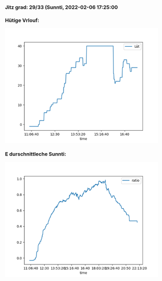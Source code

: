 ### Jitz grad: 29/33 (Sunnti, 2022-02-06 17:25:00

### Hütige Vrlouf:
![Graph](Today.png)

### E durschnittleche Sunnti:
![Graph](Sunnti.png)